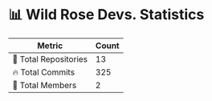 # 📊 Wild Rose Devs. Statistics

| Metric            | Count |
|------------------|------|
| 📂 Total Repositories | 13 |
| 🔥 Total Commits   | 325 |
| 👥 Total Members   | 2 |

